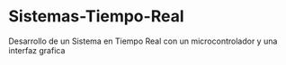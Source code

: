 # Sistemas-Tiempo-Real
Desarrollo de un Sistema en Tiempo Real con un microcontrolador y una interfaz grafica
